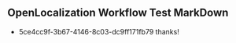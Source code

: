 ## OpenLocalization Workflow Test MarkDown
* 5ce4cc9f-3b67-4146-8c03-dc9ff171fb79 
thanks!<!--HONumber=Mar16_HO2-->
